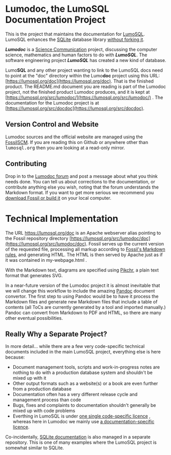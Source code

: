 # Lumodoc, the LumoSQL Documentation Project

This is the project that maintains the documentation for
[LumoSQL](https://lumosql.org/src/lumosql). LumoSQL enhances the
[SQLite](https://sqlite.org) database library 
[without forking it](https://lumosql.org/src/not-forking).

***Lumodoc*** is a [Science Communication](https://en.wikipedia.org/wiki/Science_communication) project,
discussing the computer science, mathematics and human factors to do with ***LumoSQL***.
The software engineering project ***LumoSQL*** has created a new kind of database.

Lumo**SQL** and any other project wanting to link to the LumoSQL docs need to point at the 
"doc" directory within the Lumo**doc** project using this URL: 
[https://lumosql.org/doc](https://lumosql.org/doc). That is the finished product.
The README.md document you are reading is part of the Lumodoc project, not the finished product
Lumodoc produces, and it is kept at
[https://lumosql.org/src/lumodoc/](https://lumosql.org/src/lumodoc/) . The documentation
for the Lumodoc project is at [https://lumosql.org/src/docdoc](https://lumosql.org/src/docdoc).

## Version Control and Website

Lumodoc sources and the official website are managed using the
[Fossil](https://www.fossil-scm.org/)[SCM](https://en.wikipedia.org/Source_control_management). 
If you are reading this on Github or anywhere other than <tt>lumosql.org</tt> then you are 
looking at a read-only mirror.

## Contributing

Drop in to the [Lumodoc forum](https://lumosql.org/src/lumodoc/forum) and post a message
about what you think needs done. You can tell us about corrections to the documentation,
or contribute anything else you wish, noting that the forum understands the Markdown format.
If you want to get more serious we recommend you 
[download Fossil or build it](https://fossil-scm.org/home/doc/trunk/www/build.wiki) on your 
local computer.

# Technical Implementation

The URL https://lumosql.org/doc is an Apache webserver alias pointing to the Fossil repository
directory [https://lumosql.org/src/lumodoc/doc](https://lumosql.org/src/lumodoc/doc). 
Fossil serves up the current version of the requested file, processing all markup according to 
[Fossil's Markdown rules](https://fossil-scm.org/home/md_rules), and generating HTML. The
HTML is then served by Apache just as if it was contained in my-webpage.html .

With the Markdown text, diagrams are specified using 
[Pikchr](https://pikchr.org/home/doc/trunk/doc/examples.md), a plain text format that generates SVG.

In a near-future version of the Lumodoc project it is almost inevitable that we will change this
workflow to include the amazing [Pandoc](https://pandoc.org) document convertor. The first step
to using Pandoc would be to have it process the Markdown files and generate new Markdown files
that include a table of contents (all ToCs are currently generated by a tool and imported manually.)
Pandoc can convert from Markdown to PDF and HTML, so there are many other eventual possibilities.

## Really Why a Separate Project?

In more detail... while there are a few very code-specific technical documents
included in the main LumoSQL project, everything else is here because:

* Document management tools, scripts and work-in-progress notes are nothing to do with a production database system and shouldn't be mixed up with it
* Other output formats such as a website(s) or a book are even further from a production database
* Documentation often has a very different release cycle and management process than code
* Bugs, fixes and complaints to documentation shouldn't generally be mixed up with code problems
* Everthing in LumoSQL is under [one single code-specific licence](https://lumosql.org/src/lumosql/LICENCES/README.md) , whereas here in Lumodoc we mainly use [a documentation-specific licence](LICENCES/README.md).

Co-incidentally, 
[SQLite documentation](https://www.sqlite.org/docsrc/doc/trunk/README.md) is also
managed in a separate repository. This is one of many examples where the
LumoSQL project is somewhat similar to SQLite.


